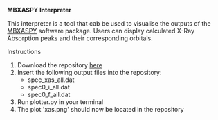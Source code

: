 **MBXASPY Interpreter**

This interpreter is a tool that cab be used to visualise the outputs of the [MBXASPY](https://github.com/yufengliang/mbxaspy) software package. Users can display calculated X-Ray Absorption peaks and their corresponding orbitals.

Instructions

1. Download the repository [here](https://github.com/darrrenohd/MBXASPY_interpreter/archive/refs/heads/main.zip)
2. Insert the following output files into the repository:
   - spec_xas_all.dat
   - spec0_i_all.dat
   - spec0_f_all.dat
3. Run plotter.py in your terminal
4. The plot 'xas.png' should now be located in the repository
